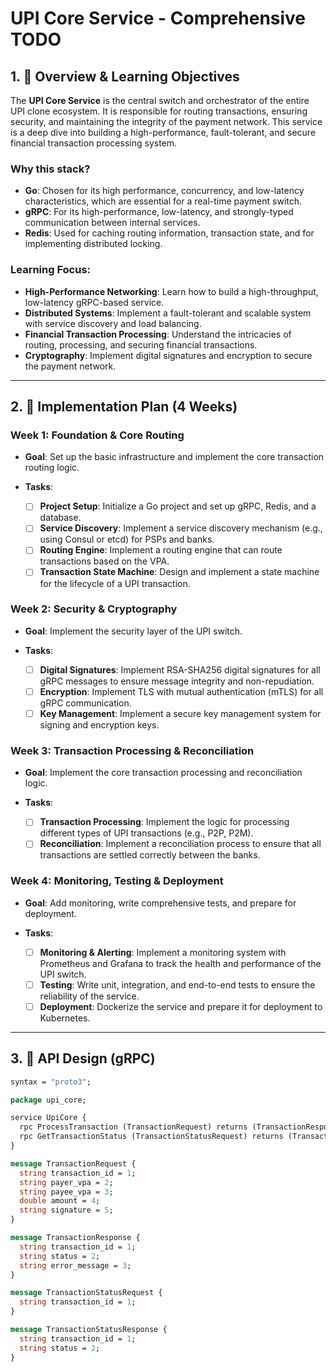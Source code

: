 # UPI Core Service - Comprehensive TODO

## 1. 🎯 Overview & Learning Objectives

The **UPI Core Service** is the central switch and orchestrator of the entire UPI clone ecosystem. It is responsible for routing transactions, ensuring security, and maintaining the integrity of the payment network. This service is a deep dive into building a high-performance, fault-tolerant, and secure financial transaction processing system.

### **Why this stack?**

*   **Go**: Chosen for its high performance, concurrency, and low-latency characteristics, which are essential for a real-time payment switch.
*   **gRPC**: For its high-performance, low-latency, and strongly-typed communication between internal services.
*   **Redis**: Used for caching routing information, transaction state, and for implementing distributed locking.

### **Learning Focus**:

*   **High-Performance Networking**: Learn how to build a high-throughput, low-latency gRPC-based service.
*   **Distributed Systems**: Implement a fault-tolerant and scalable system with service discovery and load balancing.
*   **Financial Transaction Processing**: Understand the intricacies of routing, processing, and securing financial transactions.
*   **Cryptography**: Implement digital signatures and encryption to secure the payment network.

---

## 2. 🚀 Implementation Plan (4 Weeks)

### **Week 1: Foundation & Core Routing**

*   **Goal**: Set up the basic infrastructure and implement the core transaction routing logic.

*   **Tasks**:
    *   [ ] **Project Setup**: Initialize a Go project and set up gRPC, Redis, and a database.
    *   [ ] **Service Discovery**: Implement a service discovery mechanism (e.g., using Consul or etcd) for PSPs and banks.
    *   [ ] **Routing Engine**: Implement a routing engine that can route transactions based on the VPA.
    *   [ ] **Transaction State Machine**: Design and implement a state machine for the lifecycle of a UPI transaction.

### **Week 2: Security & Cryptography**

*   **Goal**: Implement the security layer of the UPI switch.

*   **Tasks**:
    *   [ ] **Digital Signatures**: Implement RSA-SHA256 digital signatures for all gRPC messages to ensure message integrity and non-repudiation.
    *   [ ] **Encryption**: Implement TLS with mutual authentication (mTLS) for all gRPC communication.
    *   [ ] **Key Management**: Implement a secure key management system for signing and encryption keys.

### **Week 3: Transaction Processing & Reconciliation**

*   **Goal**: Implement the core transaction processing and reconciliation logic.

*   **Tasks**:
    *   [ ] **Transaction Processing**: Implement the logic for processing different types of UPI transactions (e.g., P2P, P2M).
    *   [ ] **Reconciliation**: Implement a reconciliation process to ensure that all transactions are settled correctly between the banks.

### **Week 4: Monitoring, Testing & Deployment**

*   **Goal**: Add monitoring, write comprehensive tests, and prepare for deployment.

*   **Tasks**:
    *   [ ] **Monitoring & Alerting**: Implement a monitoring system with Prometheus and Grafana to track the health and performance of the UPI switch.
    *   [ ] **Testing**: Write unit, integration, and end-to-end tests to ensure the reliability of the service.
    *   [ ] **Deployment**: Dockerize the service and prepare it for deployment to Kubernetes.

---

## 3. 🔌 API Design (gRPC)

```protobuf
syntax = "proto3";

package upi_core;

service UpiCore {
  rpc ProcessTransaction (TransactionRequest) returns (TransactionResponse);
  rpc GetTransactionStatus (TransactionStatusRequest) returns (TransactionStatusResponse);
}

message TransactionRequest {
  string transaction_id = 1;
  string payer_vpa = 2;
  string payee_vpa = 3;
  double amount = 4;
  string signature = 5;
}

message TransactionResponse {
  string transaction_id = 1;
  string status = 2;
  string error_message = 3;
}

message TransactionStatusRequest {
  string transaction_id = 1;
}

message TransactionStatusResponse {
  string transaction_id = 1;
  string status = 2;
}
```
